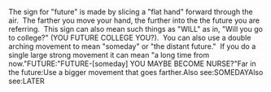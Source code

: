 The sign for "future" is made by slicing a "flat hand" 
	forward through the air.  The farther you move your hand, the further 
	into the the future you are referring.  This sign can also mean such 
	things as "WILL" as in, "Will you go to college?" (YOU FUTURE COLLEGE YOU?).  
	You can also use a double arching movement to mean "someday" or "the distant 
	future."  If you do a single large strong movement it can mean "a long 
	time from now."FUTURE:"FUTURE-[someday] YOU MAYBE BECOME NURSE?"Far in the future:Use a bigger movement that goes farther.Also see:SOMEDAYAlso see:LATER